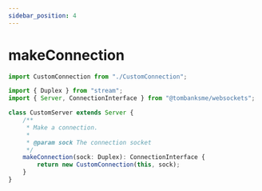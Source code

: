 ```yaml
---
sidebar_position: 4
---
```


# makeConnection

```typescript title='/src/CustomServer.ts'
import CustomConnection from "./CustomConnection";

import { Duplex } from "stream";
import { Server, ConnectionInterface } from "@tombanksme/websockets";

class CustomServer extends Server {
	/**
	 * Make a connection.
	 *
	 * @param sock The connection socket
	 */
	makeConnection(sock: Duplex): ConnectionInterface {
		return new CustomConnection(this, sock);
	}
}
```
